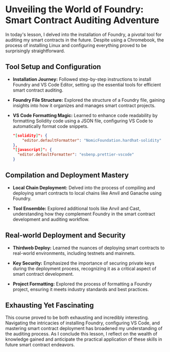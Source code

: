 # Unveiling the World of Foundry: Smart Contract Auditing Adventure

In today's lesson, I delved into the installation of Foundry, a pivotal tool for auditing my smart contracts in the future. Despite using a Chromebook, the process of installing Linux and configuring everything proved to be surprisingly straightforward.

## Tool Setup and Configuration

- **Installation Journey:** Followed step-by-step instructions to install Foundry and VS Code Editor, setting up the essential tools for efficient smart contract auditing.

- **Foundry File Structure:** Explored the structure of a Foundry file, gaining insights into how it organizes and manages smart contract projects.

- **VS Code Formatting Magic:** Learned to enhance code readability by formatting Solidity code using a JSON file, configuring VS Code to automatically format code snippets.

    ```json
    "[solidity]": {
        "editor.defaultFormatter": "NomicFoundation.hardhat-solidity"
    },
    "[javascript]": {
      "editor.defaultFormatter": "esbenp.prettier-vscode"
    }
    ```

## Compilation and Deployment Mastery

- **Local Chain Deployment:** Delved into the process of compiling and deploying smart contracts to local chains like Anvil and Ganache using Foundry.

- **Tool Ensemble:** Explored additional tools like Anvil and Cast, understanding how they complement Foundry in the smart contract development and auditing workflow.

## Real-world Deployment and Security

- **Thirdweb Deploy:** Learned the nuances of deploying smart contracts to real-world environments, including testnets and mainnets.

- **Key Security:** Emphasized the importance of securing private keys during the deployment process, recognizing it as a critical aspect of smart contract development.

- **Project Formatting:** Explored the process of formatting a Foundry project, ensuring it meets industry standards and best practices.

## Exhausting Yet Fascinating

This course proved to be both exhausting and incredibly interesting. Navigating the intricacies of installing Foundry, configuring VS Code, and mastering smart contract deployment has broadened my understanding of the auditing process. As I conclude this lesson, I reflect on the wealth of knowledge gained and anticipate the practical application of these skills in future smart contract endeavors.

